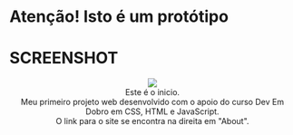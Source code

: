 
<h1>Atenção! Isto é um protótipo</h1>

<h1>SCREENSHOT</h1>
<div align=center>
  <img src=https://github.com/natha-fell/Projeto-GTA-V/assets/157435228/872b507f-8f62-4802-9af1-8e8bfaa8ffac />
</div>

  <div align=center>
Este é o inicio. <br>
Meu primeiro projeto web desenvolvido com o apoio do curso Dev Em Dobro em CSS, HTML e JavaScript.<br>
O link para o site se encontra na direita em "About".
  </div>


